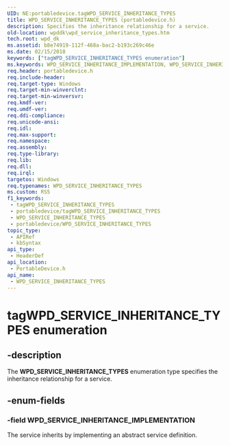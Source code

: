 ```yaml
---
UID: NE:portabledevice.tagWPD_SERVICE_INHERITANCE_TYPES
title: WPD_SERVICE_INHERITANCE_TYPES (portabledevice.h)
description: Specifies the inheritance relationship for a service.
old-location: wpddk\wpd_service_inheritance_types.htm
tech.root: wpd_dk
ms.assetid: b8e74919-112f-468a-bac2-b193c269c46e
ms.date: 02/15/2018
keywords: ["tagWPD_SERVICE_INHERITANCE_TYPES enumeration"]
ms.keywords: WPD_SERVICE_INHERITANCE_IMPLEMENTATION, WPD_SERVICE_INHERITANCE_TYPES, WPD_SERVICE_INHERITANCE_TYPES enumeration, portabledevice/WPD_SERVICE_INHERITANCE_IMPLEMENTATION, portabledevice/WPD_SERVICE_INHERITANCE_TYPES, tagWPD_SERVICE_INHERITANCE_TYPES, wpddk.wpd_service_inheritance_types
req.header: portabledevice.h
req.include-header: 
req.target-type: Windows
req.target-min-winverclnt: 
req.target-min-winversvr: 
req.kmdf-ver: 
req.umdf-ver: 
req.ddi-compliance: 
req.unicode-ansi: 
req.idl: 
req.max-support: 
req.namespace: 
req.assembly: 
req.type-library: 
req.lib: 
req.dll: 
req.irql: 
targetos: Windows
req.typenames: WPD_SERVICE_INHERITANCE_TYPES
ms.custom: RS5
f1_keywords:
 - tagWPD_SERVICE_INHERITANCE_TYPES
 - portabledevice/tagWPD_SERVICE_INHERITANCE_TYPES
 - WPD_SERVICE_INHERITANCE_TYPES
 - portabledevice/WPD_SERVICE_INHERITANCE_TYPES
topic_type:
 - APIRef
 - kbSyntax
api_type:
 - HeaderDef
api_location:
 - PortableDevice.h
api_name:
 - WPD_SERVICE_INHERITANCE_TYPES
---
```


# tagWPD_SERVICE_INHERITANCE_TYPES enumeration


## -description

The <b>WPD_SERVICE_INHERITANCE_TYPES</b> enumeration type specifies the inheritance relationship for a service.

## -enum-fields

### -field WPD_SERVICE_INHERITANCE_IMPLEMENTATION

The service inherits by implementing an abstract service definition.

